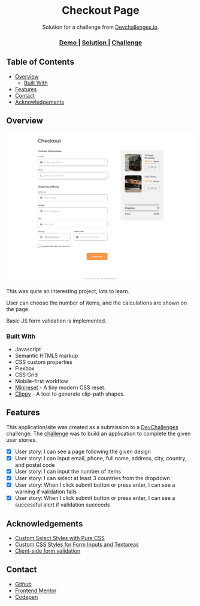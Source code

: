<h1 align="center">Checkout Page</h1>

<div align="center">
   Solution for a challenge from  <a href="http://devchallenges.io" target="_blank">Devchallenges.io</a>.
</div>

<div align="center">
  <h3>
    <a href="https://je-jo.github.io/checkout-page">
      Demo
    </a>
    <span> | </span>
    <a href="https://github.com/je-jo/checkout-page">
      Solution
    </a>
    <span> | </span>
    <a href="https://devchallenges.io/challenges/0J1NxxGhOUYVqihwegfO">
      Challenge
    </a>
  </h3>
</div>

## Table of Contents

- [Overview](#overview)
  - [Built With](#built-with)
- [Features](#features)
- [Contact](#contact)
- [Acknowledgements](#acknowledgements)

## Overview

![screenshot](https://raw.githubusercontent.com/je-jo/checkout-page/main/images/checkout-page.png)

This was quite an interesting project, lots to learn.

User can choose the number of items, and the calculations are shown on the page.

Basic JS form validation is implemented.

### Built With

- Javascript
- Semantic HTML5 markup
- CSS custom properties
- Flexbox
- CSS Grid
- Mobile-first workflow
- [Minireset](https://awesomeopensource.com/project/jgthms/minireset.css?categoryPage=29) - A tiny modern CSS reset. 
- [Clippy](https://bennettfeely.com/clippy/) - A tool to generate clip-path shapes.

## Features

This application/site was created as a submission to a [DevChallenges](https://devchallenges.io/challenges) challenge. The [challenge](https://devchallenges.io/challenges/0J1NxxGhOUYVqihwegfO) was to build an application to complete the given user stories.

- [x] User story: I can see a page following the given design
- [x] User story: I can input email, phone, full name, address, city, country, and postal code
- [x] User story: I can input the number of items
- [x] User story: I can select at least 3 countries from the dropdown
- [x] User story: When I click submit button or press enter, I can see a warning if validation fails
- [x] User story: When I click submit button or press enter, I can see a successful alert if validation succeeds

## Acknowledgements

- [Custom Select Styles with Pure CSS](https://moderncss.dev/custom-select-styles-with-pure-css/)
- [Custom CSS Styles for Form Inputs and Textareas](https://moderncss.dev/custom-css-styles-for-form-inputs-and-textareas/)
- [Client-side form validation](https://developer.mozilla.org/en-US/docs/Learn/Forms/Form_validation)

## Contact

- [Github](https://github.com/je-jo)
- [Frontend Mentor](https://www.frontendmentor.io/profile/je-jo)
- [Codepen](https://codepen.io/je-jo)
